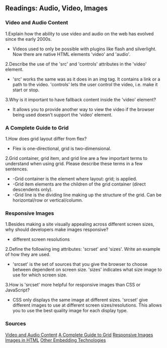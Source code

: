 ## Readings: Audio, Video, Images

### Video and Audio Content

1.Explain how the ability to use video and audio on the web has evolved since the early 2000s.  
* Videos used to only be possible with plugins like flash and silverlight. Now there are native HTML elements 'video' and 'audio'.  

2.Describe the use of the 'src' and 'controls' attributes in the 'video' element.  
* 'src' works the same was as it does in an img tag. It contains a link or a path to the video. 'controls' lets the user control the video, i.e. make it start or stop.  

3.Why is it important to have fallback content inside the 'video' element?  
* It allows you to provide another way to view the video if the browser being used doesn't support the 'video' element.    




### A Complete Guide to Grid

1.How does grid layout differ from flex?  
* Flex is one-directional, grid is two-dimensional.  

2.Grid container, grid item, and grid line are a few important terms to understand when using grid. Please describe these terms in a few sentences.  
* -Grid container is the element where layout: grid; is applied.  
* -Grid item elements are the children of the grid container (direct descendents only).  
* -Grid line is the dividing line making up the structure of the grid. Can be horizontal/row or vertical/column.  



### Responsive Images

1.Besides making a site visually appealing across different screen sizes, why should developers make images responsive?  
* different screen resolutions  

2.Define the following img attributes: 'scrset' and 'sizes'. Write an example of how they are used.  
* 'srcset' is the set of sources that you give the browser to choose between dependent on screen size. 'sizes' indicates what size image to use for which screen size.  
  
3.How is 'srcset' more helpful for responsive images than CSS or JavaScript?  
*  CSS only displays the same image at different sizes. 'srcset' give different images to use at different screen sizes/resolutions. This allows you to use the best quality image for each display type. 


### Sources

[Video and Audio Content](https://developer.mozilla.org/en-US/docs/Learn/HTML/Multimedia_and_embedding/Video_and_audio_content)
[A Complete Guide to Grid](https://css-tricks.com/snippets/css/complete-guide-grid/)
[Responsive Images](https://developer.mozilla.org/en-US/docs/Learn/HTML/Multimedia_and_embedding/Responsive_images)
[Images in HTML](https://developer.mozilla.org/en-US/docs/Learn/HTML/Multimedia_and_embedding/Images_in_HTML)
[Other Embedding Technologies](https://developer.mozilla.org/en-US/docs/Learn/HTML/Multimedia_and_embedding/Other_embedding_technologies)




